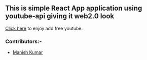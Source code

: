 ## This is simple React App application using youtube-api giving it web2.0 look
[Click here](https://thisismanishkumar.github.io/MkTube/index.html) to enjoy add free youtube.
### Contributors:-
* [Manish Kumar](https://github.com/thisismanishkumar)
